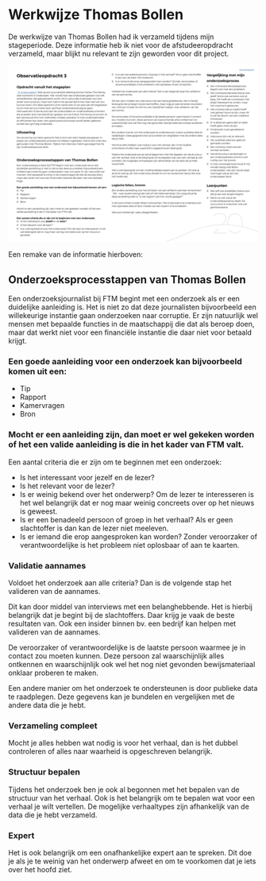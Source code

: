 # Werkwijze Thomas Bollen

De werkwijze van Thomas Bollen had ik verzameld tijdens mijn stageperiode. Deze informatie heb ik niet voor de afstudeeropdracht verzameld, maar blijkt nu relevant te zijn geworden voor dit project. 

![Werkwijze Thomas](content/stageverslag-pag20.png)


Een remake van de informatie hierboven:


## Onderzoeksprocesstappen van Thomas Bollen
Een onderzoeksjournalist bij FTM begint met een onderzoek als er een duidelijke aanleiding is. Het is niet zo dat deze journalisten bijvoorbeeld een willekeurige instantie gaan onderzoeken naar corruptie. Er zijn natuurlijk wel mensen met bepaalde functies in de maatschappij die dat als beroep doen, maar dat werkt niet voor een financiële instantie die daar niet voor betaald krijgt.

### Een goede aanleiding voor een onderzoek kan bijvoorbeeld komen uit een:
* Tip
* Rapport
* Kamervragen
* Bron

### Mocht er een aanleiding zijn, dan moet er wel gekeken worden of het een valide aanleiding is die in het kader van FTM valt.

Een aantal criteria die er zijn om te beginnen met een onderzoek:
* Is het interessant voor jezelf en de lezer?
* Is het relevant voor de lezer?
* Is er weinig bekend over het onderwerp? Om de lezer te interesseren is het wel belangrijk dat er nog maar weinig concreets over op het nieuws is geweest.
* Is er een benadeeld persoon of groep in het verhaal? Als er geen slachtoffer is dan kan de lezer niet meeleven.
* Is er iemand die erop aangesproken kan worden? Zonder veroorzaker of verantwoordelijke is het probleem niet oplosbaar of aan te kaarten. 

### Validatie aannames
Voldoet het onderzoek aan alle criteria? Dan is de volgende stap het valideren van de aannames.

Dit kan door middel van interviews met een belanghebbende. Het is hierbij belangrijk dat je begint bij de slachtoffers. Daar krijg je vaak de beste resultaten van. Ook een insider binnen bv. een bedrijf kan helpen met valideren van de aannames.

De veroorzaker of verantwoordelijke is de laatste persoon waarmee je in contact zou moeten kunnen. Deze persoon zal waarschijnlijk alles ontkennen en waarschijnlijk ook wel het nog niet gevonden bewijsmateriaal onklaar proberen te maken.

Een andere manier om het onderzoek te ondersteunen is door publieke data te raadplegen. Deze gegevens kan je bundelen en vergelijken met de andere data die je hebt.

### Verzameling compleet
Mocht je alles hebben wat nodig is voor het verhaal, dan is het dubbel controleren of alles naar waarheid is opgeschreven belangrijk. 

### Structuur bepalen
Tijdens het onderzoek ben je ook al begonnen met het bepalen van de structuur van het verhaal. Ook is het belangrijk om te bepalen wat voor een verhaal je wilt vertellen. De mogelijke verhaaltypes zijn afhankelijk van de data die je hebt verzameld.

### Expert
Het is ook belangrijk om een onafhankelijke expert aan te spreken. Dit doe je als je te weinig van het onderwerp afweet en om te voorkomen dat je iets over het hoofd ziet.


